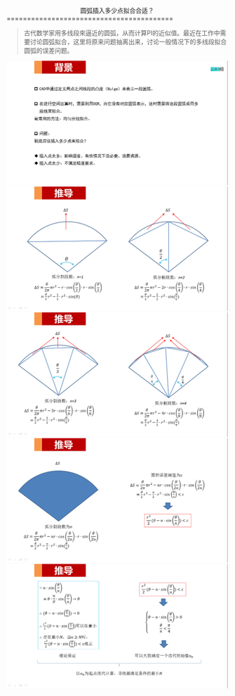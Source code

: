 <center>圆弧插入多少点拟合合适？</center>
=========================================


> 古代数学家用多线段來逼近的圆弧，从而计算PI的近似值。最近在工作中需要讨论圆弧拟合，这里将原来问题抽离出来，讨论一般情况下的多线段拟合圆弧的误差问题。


![图 1 ](./7/01.jpg)
![图 2 ](./7/02.jpg)
![图 3 ](./7/03.jpg)
![图 4 ](./7/04.jpg)
![图 5 ](./7/05.jpg)
